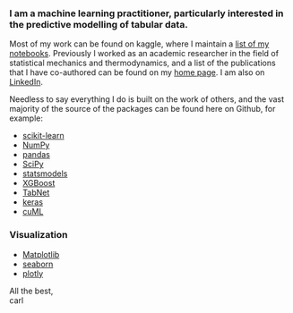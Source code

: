### I am a machine learning practitioner, particularly interested in the predictive modelling of tabular data.
Most of my work can be found on kaggle, where I maintain a [list of my notebooks](https://www.kaggle.com/carlmcbrideellis/index-of-my-kaggle-notebooks).
Previously I worked as an academic researcher in the field of statistical mechanics and thermodynamics, and a list of the publications that I have co-authored can be found on my [home page](https://carl-mcbride-ellis.github.io/). I am also on [LinkedIn](https://www.linkedin.com/in/carl-mcbride-ellis/).

Needless to say everything I do is built on the work of others, 
and the vast majority of the source of the packages can be found here on Github, for example:
* [scikit-learn](https://github.com/scikit-learn)
* [NumPy](https://github.com/numpy)
* [pandas](https://github.com/pandas-dev)
* [SciPy](https://github.com/scipy)
* [statsmodels](https://github.com/statsmodels)
* [XGBoost](https://github.com/dmlc/xgboost)
* [TabNet](https://github.com/dreamquark-ai/tabnet)
* [keras](https://github.com/keras-team/keras)
* [cuML](https://github.com/rapidsai/cuml)

### Visualization
* [Matplotlib](https://github.com/matplotlib)
* [seaborn](https://github.com/mwaskom/seaborn)
* [plotly](https://github.com/plotly)

All the best,<br>
carl
